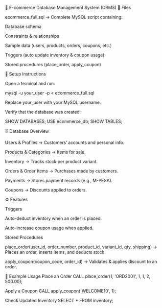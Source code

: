📘 E-commerce Database Management System (DBMS)
📂 Files

ecommerce_full.sql → Complete MySQL script containing:

Database schema

Constraints & relationships

Sample data (users, products, orders, coupons, etc.)

Triggers (auto update inventory & coupon usage)

Stored procedures (place_order, apply_coupon)

🚀 Setup Instructions

Open a terminal and run:

mysql -u your_user -p < ecommerce_full.sql


Replace your_user with your MySQL username.

Verify that the database was created:

SHOW DATABASES;
USE ecommerce_db;
SHOW TABLES;

🗄️ Database Overview

Users & Profiles → Customers’ accounts and personal info.

Products & Categories → Items for sale.

Inventory → Tracks stock per product variant.

Orders & Order Items → Purchases made by customers.

Payments → Stores payment records (e.g., M-PESA).

Coupons → Discounts applied to orders.

⚙️ Features

Triggers

Auto-deduct inventory when an order is placed.

Auto-increase coupon usage when applied.

Stored Procedures

place_order(user_id, order_number, product_id, variant_id, qty, shipping)
→ Places an order, inserts items, and deducts stock.

apply_coupon(coupon_code, order_id)
→ Validates & applies discount to an order.

🧪 Example Usage
Place an Order
CALL place_order(1, 'ORD2001', 1, 1, 2, 500.00);

Apply a Coupon
CALL apply_coupon('WELCOME10', 1);

Check Updated Inventory
SELECT * FROM inventory;
